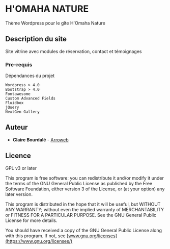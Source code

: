 # H'OMAHA NATURE

Thème Wordpress pour le gîte H'Omaha Nature

## Description du site

Site vitrine avec modules de réservation, contact et témoignages

### Pre-requis

Dépendances du projet

```
Wordpress > 4.0
Bootstrap > 4.0
Fontawesome
Custom Advanced Fields
Fluidbox
jQuery
NextGen Gallery
```


## Auteur

* **Claire Bourdalé** - [Arroweb](https://arroweb.net)

## Licence

GPL v3 or later

This program is free software: you can redistribute it and/or modify
it under the terms of the GNU General Public License as published by
the Free Software Foundation, either version 3 of the License, or
(at your option) any later version.

This program is distributed in the hope that it will be useful,
but WITHOUT ANY WARRANTY; without even the implied warranty of
MERCHANTABILITY or FITNESS FOR A PARTICULAR PURPOSE.  See the
GNU General Public License for more details.

You should have received a copy of the GNU General Public License
along with this program.  If not, see [www.gnu.org/licenses](https://www.gnu.org/licenses/)



